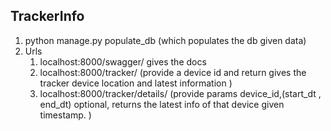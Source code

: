 ## TrackerInfo
1. python manage.py populate_db (which populates the db given  data)
2. Urls
    1. localhost:8000/swagger/ gives the docs
    2. localhost:8000/tracker/ (provide a device id and return gives the tracker device location and latest information )
    3. localhost:8000/tracker/details/ (provide params device_id,(start_dt , end_dt) optional, returns the latest info of that device given timestamp. )